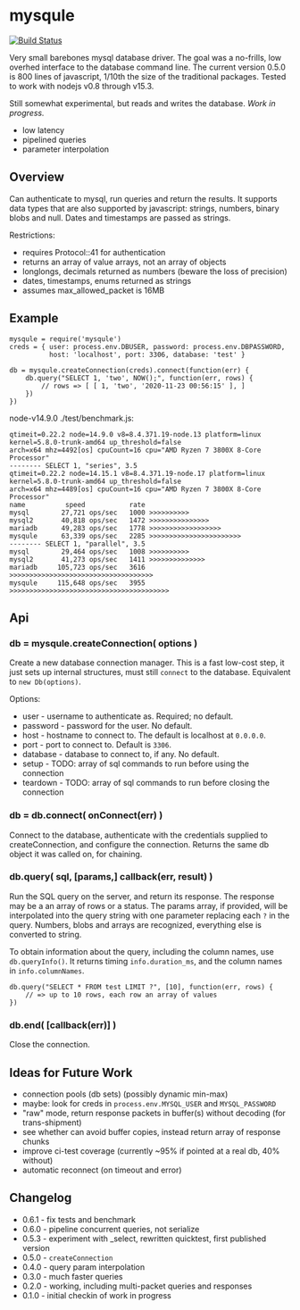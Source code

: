 mysqule
=======
[![Build Status](https://travis-ci.org/andrasq/node-minisql.svg?branch=master)](https://travis-ci.org/andrasq/node-minisql)

Very small barebones mysql database driver.  The goal was a no-frills, low overhed interface to
the database command line.  The current version 0.5.0 is 800 lines of javascript, 1/10th the
size of the traditional packages.  Tested to work with nodejs v0.8 through v15.3.

Still somewhat experimental, but reads and writes the database.  _Work in progress._

* low latency
* pipelined queries
* parameter interpolation


Overview
--------

Can authenticate to mysql, run queries and return the results.  It supports data types
that are also supported by javascript: strings, numbers, binary blobs and null.  Dates and
timestamps are passed as strings.

Restrictions:
- requires Protocol::41 for authentication
- returns an array of value arrays, not an array of objects
- longlongs, decimals returned as numbers (beware the loss of precision)
- dates, timestamps, enums returned as strings
- assumes max_allowed_packet is 16MB


Example
-------

    mysqule = require('mysqule')
    creds = { user: process.env.DBUSER, password: process.env.DBPASSWORD,
              host: 'localhost', port: 3306, database: 'test' }

    db = mysqule.createConnection(creds).connect(function(err) {
        db.query("SELECT 1, 'two', NOW();", function(err, rows) {
            // rows => [ [ 1, 'two', '2020-11-23 00:56:15' ], ]
        })
    })

node-v14.9.0 ./test/benchmark.js:

    qtimeit=0.22.2 node=14.9.0 v8=8.4.371.19-node.13 platform=linux kernel=5.8.0-trunk-amd64 up_threshold=false
    arch=x64 mhz=4492[os] cpuCount=16 cpu="AMD Ryzen 7 3800X 8-Core Processor"
    -------- SELECT 1, "series", 3.5
    qtimeit=0.22.2 node=14.15.1 v8=8.4.371.19-node.17 platform=linux kernel=5.8.0-trunk-amd64 up_threshold=false
    arch=x64 mhz=4489[os] cpuCount=16 cpu="AMD Ryzen 7 3800X 8-Core Processor"
    name          speed           rate
    mysql        27,721 ops/sec   1000 >>>>>>>>>>
    mysql2       40,818 ops/sec   1472 >>>>>>>>>>>>>>>
    mariadb      49,283 ops/sec   1778 >>>>>>>>>>>>>>>>>>
    mysqule      63,339 ops/sec   2285 >>>>>>>>>>>>>>>>>>>>>>>
    -------- SELECT 1, "parallel", 3.5
    mysql        29,464 ops/sec   1008 >>>>>>>>>>
    mysql2       41,273 ops/sec   1411 >>>>>>>>>>>>>>
    mariadb     105,723 ops/sec   3616 >>>>>>>>>>>>>>>>>>>>>>>>>>>>>>>>>>>>
    mysqule     115,648 ops/sec   3955 >>>>>>>>>>>>>>>>>>>>>>>>>>>>>>>>>>>>>>>>


Api
---

### db = mysqule.createConnection( options )

Create a new database connection manager.  This is a fast low-cost step, it just sets up
internal structures, must still `connect` to the database.  Equivalent to `new Db(options)`.

Options:
- user - username to authenticate as.  Required; no default.
- password - password for the user.  No default.
- host - hostname to connect to.  The default is localhost at `0.0.0.0`.
- port - port to connect to.  Default is `3306`.
- database - database to connect to, if any.  No default.
- setup - TODO: array of sql commands to run before using the connection
- teardown - TODO: array of sql commands to run before closing the connection

### db = db.connect( onConnect(err) )

Connect to the database, authenticate with the credentials supplied to createConnection, and
configure the connection.  Returns the same db object it was called on, for chaining.

### db.query( sql, [params,] callback(err, result) )

Run the SQL query on the server, and return its response.  The response may be a an array of
rows or a status.  The params array, if provided, will be interpolated into the query string
with one parameter replacing each `?` in the query.  Numbers, blobs and arrays are recognized,
everything else is converted to string.

To obtain information about the query, including the column names, use `db.queryInfo()`.  It
returns timing `info.duration_ms`, and the column names in `info.columnNames`.

    db.query("SELECT * FROM test LIMIT ?", [10], function(err, rows) {
        // => up to 10 rows, each row an array of values
    })

### db.end( [callback(err)] )

Close the connection.


Ideas for Future Work
---------------------

- connection pools (db sets) (possibly dynamic min-max)
- maybe: look for creds in `process.env.MYSQL_USER` and `MYSQL_PASSWORD`
- "raw" mode, return response packets in buffer(s) without decoding (for trans-shipment)
- see whether can avoid buffer copies, instead return array of response chunks
- improve ci-test coverage (currently ~95% if pointed at a real db, 40% without)
- automatic reconnect (on timeout and error)


Changelog
---------

- 0.6.1 - fix tests and benchmark
- 0.6.0 - pipeline concurrent queries, not serialize
- 0.5.3 - experiment with _select, rewritten quicktest, first published version
- 0.5.0 - `createConnection`
- 0.4.0 - query param interpolation
- 0.3.0 - much faster queries
- 0.2.0 - working, including multi-packet queries and responses
- 0.1.0 - initial checkin of work in progress
